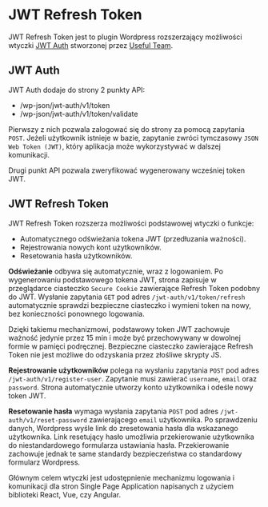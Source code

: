 # JWT Refresh Token
JWT Refresh Token jest to plugin Wordpress rozszerzający możliwości wtyczki [JWT Auth](https://wordpress.org/plugins/jwt-auth/) stworzonej przez [Useful Team](https://usefulteam.com/).

## JWT Auth
JWT Auth dodaje do strony 2 punkty API:
* /wp-json/jwt-auth/v1/token
* /wp-json/jwt-auth/v1/token/validate

Pierwszy z nich pozwala zalogować się do strony za pomocą zapytania `POST`. Jeżeli użytkownik istnieje w bazie, zapytanie zwróci tymczasowy `JSON Web Token (JWT)`, który aplikacja może wykorzystywać w dalszej komunikacji.

Drugi punkt API pozwala zweryfikować wygenerowany wcześniej token JWT.

## JWT Refresh Token
JWT Refresh Token rozszerza możliwości podstawowej wtyczki o funkcje:
* Automatycznego odświeżania tokena JWT (przedłuzania ważności).
* Rejestrowania nowych kont użytkowników.
* Resetowania hasła użytkowników.

**Odświeżanie** odbywa się automatycznie, wraz z logowaniem. Po wygenerowaniu podstawowego tokena JWT, strona zapisuje w przeglądarce ciasteczko `Secure Cookie` zawierające Refresh Token podobny do JWT. Wysłanie zapytania `GET` pod adres `/jwt-auth/v1/token/refresh` automatycznie sprawdzi bezpieczne ciasteczko i wymieni token na nowy, bez konieczności ponownego logowania. 

Dzięki takiemu mechanizmowi, podstawowy token JWT zachowuje ważność jedynie przez 15 min i może być przechowywany w dowolnej formie w pamięci podręcznej. Bezpieczne ciasteczko zawierające Refresh Token nie jest możliwe do odzyskania przez złośliwe skrypty JS.

**Rejestrowanie użytkowników** polega na wysłaniu zapytania `POST` pod adres `/jwt-auth/v1/register-user`. Zapytanie musi zawierać `username`, `email` oraz `password`. Strona automatycznie utworzy konto użytkownika i odeśle nowy token JWT.

**Resetowanie hasła** wymaga wysłania zapytania `POST` pod adres `/jwt-auth/v1/reset-password` zawierającego `email` użytkownika. Po sprawdzeniu danych, Wordpress wyśle link do zresetowania hasła dla wskazanego użytkownika. Link resetujący hasło umożliwia przekierowanie użytkownika do niestandardowego formularza ustawiania hasła. Przekierowanie zachowuje jednak te same standardy bezpieczeństwa co standardowy formularz Wordpress.

Głównym celem wtyczki jest udostępnienie mechanizmu logowania i komunikacji dla stron Single Page Application napisanych z użyciem biblioteki React, Vue, czy Angular.
